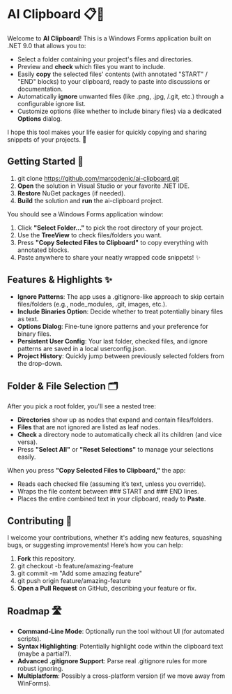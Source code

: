 # AI Clipboard 📋🤖

Welcome to **AI Clipboard**! This is a Windows Forms application built on .NET 9.0 that allows you to:

- Select a folder containing your project's files and directories.
- Preview and **check** which files you want to include.
- Easily **copy** the selected files' contents (with annotated "START" / "END" blocks) to your clipboard, ready to paste into discussions or documentation.
- Automatically **ignore** unwanted files (like .png, .jpg, /.git, etc.) through a configurable ignore list.
- Customize options (like whether to include binary files) via a dedicated **Options** dialog.

I hope this tool makes your life easier for quickly copying and sharing snippets of your projects. 🎉

## Getting Started 🚀

1.  git clone https://github.com/marcodenic/ai-clipboard.git
2.  **Open** the solution in Visual Studio or your favorite .NET IDE.
3.  **Restore** NuGet packages (if needed).
4.  **Build** the solution and **run** the ai-clipboard project.

You should see a Windows Forms application window:

1.  Click **"Select Folder..."** to pick the root directory of your project.
2.  Use the **TreeView** to check files/folders you want.
3.  Press **"Copy Selected Files to Clipboard"** to copy everything with annotated blocks.
4.  Paste anywhere to share your neatly wrapped code snippets! ✨

## Features & Highlights ✨

- **Ignore Patterns**: The app uses a .gitignore-like approach to skip certain files/folders (e.g., node_modules, .git, images, etc.).
- **Include Binaries Option**: Decide whether to treat potentially binary files as text.
- **Options Dialog**: Fine-tune ignore patterns and your preference for binary files.
- **Persistent User Config**: Your last folder, checked files, and ignore patterns are saved in a local userconfig.json.
- **Project History**: Quickly jump between previously selected folders from the drop-down.

## Folder & File Selection 🗂️

After you pick a root folder, you'll see a nested tree:

- **Directories** show up as nodes that expand and contain files/folders.
- **Files** that are not ignored are listed as leaf nodes.
- **Check** a directory node to automatically check all its children (and vice versa).
- Press **"Select All"** or **"Reset Selections"** to manage your selections easily.

When you press **"Copy Selected Files to Clipboard,"** the app:

- Reads each checked file (assuming it’s text, unless you override).
- Wraps the file content between ### START and ### END lines.
- Places the entire combined text in your clipboard, ready to **Paste**.

## Contributing 🤝

I welcome your contributions, whether it's adding new features, squashing bugs, or suggesting improvements! Here’s how you can help:

1.  **Fork** this repository.
2.  git checkout -b feature/amazing-feature
3.  git commit -m "Add some amazing feature"
4.  git push origin feature/amazing-feature
5.  **Open a Pull Request** on GitHub, describing your feature or fix.

## Roadmap 🛣️

- **Command-Line Mode**: Optionally run the tool without UI (for automated scripts).
- **Syntax Highlighting**: Potentially highlight code within the clipboard text (maybe a partial?).
- **Advanced .gitignore Support**: Parse real .gitignore rules for more robust ignoring.
- **Multiplatform**: Possibly a cross-platform version (if we move away from WinForms).
